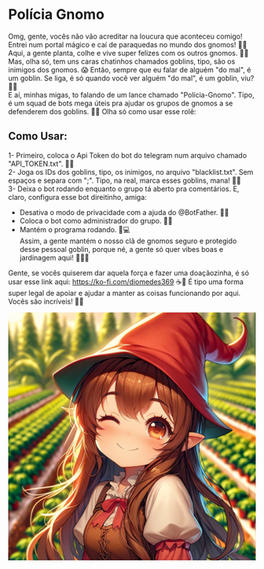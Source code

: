 # Polícia Gnomo
Omg, gente, vocês não vão acreditar na loucura que aconteceu comigo! Entrei num portal mágico e caí de paraquedas no mundo dos gnomos! 🍄✨ Aqui, a gente planta, colhe e vive super felizes com os outros gnomos. 🌿🌈 Mas, olha só, tem uns caras chatinhos chamados goblins, tipo, são os inimigos dos gnomos. 😱 Então, sempre que eu falar de alguém "do mal", é um goblin. Se liga, é só quando você ver alguém "do mal", é um goblin, viu? 👀👹  
E aí, minhas migas, to falando de um lance chamado "Polícia-Gnomo". Tipo, é um squad de bots mega úteis pra ajudar os grupos de gnomos a se defenderem dos goblins. 💪🤖 Olha só como usar esse rolê:  

## Como Usar:
1- Primeiro, coloca o Api Token do bot do telegram num arquivo chamado "API_TOKEN.txt". 🤖💬  
2- Joga os IDs dos goblins, tipo, os inimigos, no arquivo "blacklist.txt". Sem espaços e separa com ";". Tipo, na real, marca esses goblins, mana! 📝👀  
3- Deixa o bot rodando enquanto o grupo tá aberto pra comentários. E, claro, configura esse bot direitinho, amiga:  
  - Desativa o modo de privacidade com a ajuda do @BotFather. 🚫🔐  
  - Coloca o bot como administrador do grupo. 🤖👑  
  - Mantém o programa rodando. 🚀💻  
Assim, a gente mantém o nosso clã de gnomos seguro e protegido desse pessoal goblin, porque né, a gente só quer vibes boas e jardinagem aqui! 🌸🌼💖


Gente, se vocês quiserem dar aquela força e fazer uma doaçãozinha, é só usar esse link aqui: https://ko-fi.com/diomedes369 ☕🌟 É tipo uma forma super legal de apoiar e ajudar a manter as coisas funcionando por aqui. Vocês são incríveis! 💖🚀  

![Polícia_Gnomo](./policia_gnomo.jpg)
